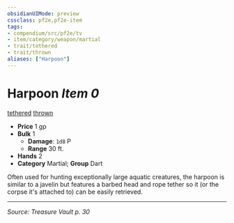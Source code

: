 ```yaml
---
obsidianUIMode: preview
cssclass: pf2e,pf2e-item
tags:
- compendium/src/pf2e/tv
- item/category/weapon/martial
- trait/tethered
- trait/thrown
aliases: ["Harpoon"]
---
```

# Harpoon *Item 0*  
[tethered](tethered-b1.md "Tethered Weapon Trait")  [thrown](thrown.md "Thrown Weapon Trait")  

- **Price** 1 gp
- **Bulk** 1
  - **Damage**: `1d8` P
  - **Range** 30 ft.
- **Hands** 2
- **Category** Martial; **Group** Dart 

Often used for hunting exceptionally large aquatic creatures, the harpoon is similar to a javelin but features a barbed head and rope tether so it (or the corpse it's attached to) can be easily retrieved.


---
*Source: Treasure Vault p. 30*